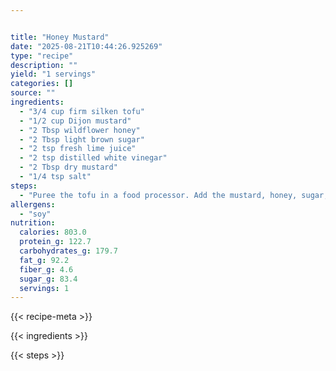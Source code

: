```yaml
---


title: "Honey Mustard"
date: "2025-08-21T10:44:26.925269"
type: "recipe"
description: ""
yield: "1 servings"
categories: []
source: ""
ingredients:
  - "3/4 cup firm silken tofu"
  - "1/2 cup Dijon mustard"
  - "2 Tbsp wildflower honey"
  - "2 Tbsp light brown sugar"
  - "2 tsp fresh lime juice"
  - "2 tsp distilled white vinegar"
  - "2 Tbsp dry mustard"
  - "1/4 tsp salt"
steps:
  - "Puree the tofu in a food processor. Add the mustard, honey, sugar, lemon juice, vinegar, dry mustard, and salt. Process until well blended. The finished dipping sauce will have the texture of runny mayonnaise. Turn the sauce into a container, cover, and refrigerate until chilled, at least 2 hours. This gives the ingredients time to meld and their flavors to develop. Chilling thickens the sauce to a spreadable texture. Stirring brings it back to the texture of a dip or a thick sauce. (This condiment will keep for up to 1 week, tightly covered and refrigerated.)"
allergens:
  - "soy"
nutrition:
  calories: 803.0
  protein_g: 122.7
  carbohydrates_g: 179.7
  fat_g: 92.2
  fiber_g: 4.6
  sugar_g: 83.4
  servings: 1
---
```


{{< recipe-meta >}}

{{< ingredients >}}

{{< steps >}}
